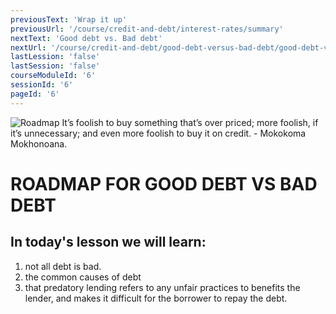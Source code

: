 ```yaml
---
previousText: 'Wrap it up'
previousUrl: '/course/credit-and-debt/interest-rates/summary'
nextText: 'Good debt vs. Bad debt'
nextUrl: '/course/credit-and-debt/good-debt-versus-bad-debt/good-debt-versus-bad-debt'
lastLession: 'false'
lastSession: 'false'
courseModuleId: '6'
sessionId: '6'
pageId: '6'
---
```


![Roadmap](/assets/img/roadmap.png)
<sparkle-character-intro class="shift-up-overlap" position="right" character="yuna">
It’s foolish to buy something that’s over priced; more foolish, if it’s unnecessary; and even more foolish to buy it on credit. - Mokokoma Mokhonoana.</sparkle-character-intro>

# ROADMAP FOR GOOD DEBT VS BAD DEBT

## In today's lesson we will learn:

1. not all debt is bad.
2. the common causes of debt
3. that predatory lending refers to any unfair practices to benefits the lender, and makes it difficult for the borrower to repay the debt.
